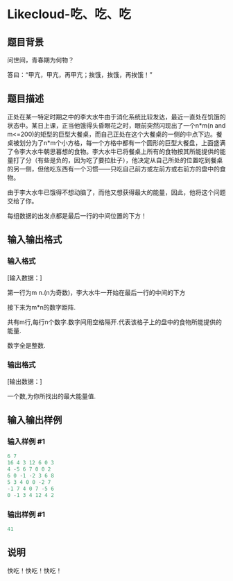 # Likecloud-吃、吃、吃

## 题目背景

问世间，青春期为何物？

答曰：“甲亢，甲亢，再甲亢；挨饿，挨饿，再挨饿！”

## 题目描述

正处在某一特定时期之中的李大水牛由于消化系统比较发达，最近一直处在饥饿的状态中。某日上课，正当他饿得头昏眼花之时，眼前突然闪现出了一个n\*m(n and m<=200)的矩型的巨型大餐桌，而自己正处在这个大餐桌的一侧的中点下边。餐桌被划分为了n\*m个小方格，每一个方格中都有一个圆形的巨型大餐盘，上面盛满了令李大水牛朝思暮想的食物。李大水牛已将餐桌上所有的食物按其所能提供的能量打了分（有些是负的，因为吃了要拉肚子），他决定从自己所处的位置吃到餐桌的另一侧，但他吃东西有一个习惯——只吃自己前方或左前方或右前方的盘中的食物。

由于李大水牛已饿得不想动脑了，而他又想获得最大的能量，因此，他将这个问题交给了你。

每组数据的出发点都是最后一行的中间位置的下方！

## 输入输出格式

### 输入格式

[输入数据：]

第一行为m n.(n为奇数)，李大水牛一开始在最后一行的中间的下方

接下来为m\*n的数字距阵.

共有m行,每行n个数字.数字间用空格隔开.代表该格子上的盘中的食物所能提供的能量.

数字全是整数.

### 输出格式

[输出数据：]

一个数,为你所找出的最大能量值.

## 输入输出样例

### 输入样例 #1

```cpp
6 7
16 4 3 12 6 0 3
4 -5 6 7 0 0 2
6 0 -1 -2 3 6 8
5 3 4 0 0 -2 7
-1 7 4 0 7 -5 6
0 -1 3 4 12 4 2

```
### 输出样例 #1

```cpp
41

```
## 说明

快吃！快吃！快吃！

